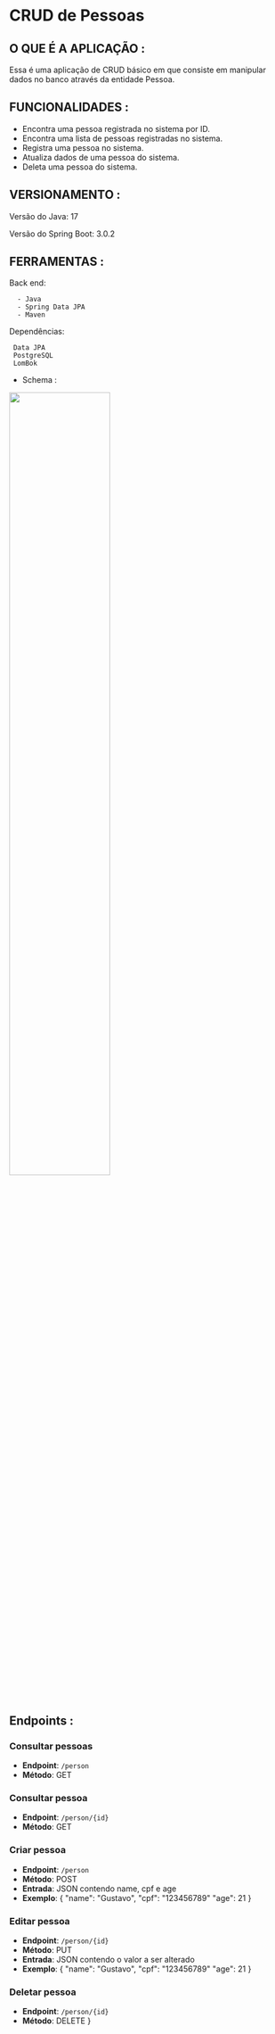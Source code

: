# CRUD de Pessoas

## O QUE É A APLICAÇÃO :

Essa é uma aplicação de CRUD básico em que consiste em manipular dados no banco através da entidade Pessoa.

## FUNCIONALIDADES :

- Encontra uma pessoa registrada no sistema por ID.
- Encontra uma lista de pessoas registradas no sistema.
- Registra uma pessoa no sistema.
- Atualiza dados de uma pessoa do sistema.
- Deleta uma pessoa do sistema.

## VERSIONAMENTO :

Versão do Java: 17

Versão do Spring Boot: 3.0.2

## FERRAMENTAS :

Back end:

      - Java
      - Spring Data JPA
      - Maven

Dependências:

     Data JPA
     PostgreSQL 
     LomBok

- Schema :

<img src="https://user-images.githubusercontent.com/85299065/218934839-23a71182-808e-471b-8314-878347971218.PNG" width="60%" height="60%">

## Endpoints :

### Consultar pessoas
- **Endpoint**: `/person`
- **Método**: GET

### Consultar pessoa
- **Endpoint**: `/person/{id}`
- **Método**: GET


### Criar pessoa
- **Endpoint**: `/person`
- **Método**: POST
- **Entrada**: JSON contendo name, cpf e age
- **Exemplo**: {
    "name": "Gustavo",
    "cpf": "123456789"
    "age": 21
}

### Editar pessoa
- **Endpoint**: `/person/{id}`
- **Método**: PUT
- **Entrada**: JSON contendo o valor a ser alterado
- **Exemplo**: {
    "name": "Gustavo",
    "cpf": "123456789"
    "age": 21
}

### Deletar pessoa
- **Endpoint**: `/person/{id}`
- **Método**: DELETE
}
